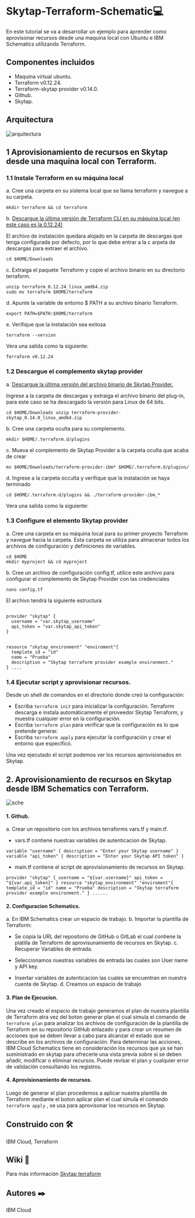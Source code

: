 # Skytap-Terraform-Schematic💻

En este tutorial se va a desarrollar un ejemplo para aprender como aprovisonar recursos desde una maquina local con Ubuntu e IBM Schematics utilizando Terraform.

## Componentes incluidos 

* Maquina virtual ubuntu.
* Terraform v0.12.24.
* Terraform-skytap provider v0.14.0.
* Github.
* Skytap.
## Arquitectura
![arquitectura](https://github.com/emeloibmco/Skytap-DevOps-Terraform/blob/master/arquitectura%20skytap.png)

## 1 Aprovisionamiento de recursos en Skytap desde una maquina local con Terraform.

### 1.1 Instale Terraform en su máquina local

a. Cree una carpeta en su sistema local que se llama terraform y navegue a su carpeta.

`mkdir terraform && cd terraform`

b. [Descargue la ùltima versión de Terraform CLI en su máquina local (en este caso es la 0.12.24)](https://releases.hashicorp.com/terraform/)

El archivo de instalación quedara alojado en la carpeta de descargas que tenga configurada por defecto, por lo que debe entrar a la c arpeta de descargas para extraer el archivo.

`cd $HOME/Downloads`

c. Extraiga el paquete Terraform y copie el archivo binario en su directorio terraform.

`unzip terraform_0.12.24_linux_amd64.zip`<br />
`sudo mv terraform $HOME/terraform`

d. Apunte la variable de entorno $ PATH a su archivo binario Terraform.

`export PATH=$PATH:$HOME/terraform`

e. Verifique que la instalación sea exitosa 

`terraform --version`

Vera una salida como la siguiente:

`Terraform v0.12.24`

### 1.2 Descargue el complemento skytap provider 

a. [Descargue la última versión del archivo binario de Skytap Provider.](https://releases.hashicorp.com/terraform-provider-skytap/)

Ingrese a la carpeta de descargas y extraiga el archivo binario del plug-in, para este caso se ha descargado la versión para Linux de 64 bits.

`cd $HOME/Downloads
unzip terraform-provider-skytap_0.14.0_linux_amd64.zip`

b. Cree una carpeta oculta para su complemento.

`mkdir $HOME/.terraform.d/plugins`

c. Mueva el complemento de Skytap Provider a la carpeta oculta que acaba de crear

`mv $HOME/Downloads/terraform-provider-ibm* $HOME/.terraform.d/plugins/`

d. Ingrese a la carpeta occulta y verifique que la instalación se haya terminado

`cd $HOME/.terraform.d/plugins && ./terraform-provider-ibm_*`

Vera una salida como la siguiente:


### 1.3 Configure el elemento Skytap provider

a. Cree una carpeta en su máquina local para su primer proyecto Terraform y navegue hacia la carpeta. Esta carpeta se utiliza para almacenar todos los archivos de configuración y definiciones de variables.

`cd $HOME`<br />
`mkdir myproject && cd myproject`

b. Cree un archivo de configuración config.tf, utilice este archivo para configurar el complemento de Skytap Provider con las credenciales

`nano config.tf`

El archivo tendrá la siguiente estructura

<pre><code>
provider "skytap" {
  username = "var.skytap_username"
  api_token = "var.skytap_api_token"
}


resource "skytap_environment" "enviroment"{
  template_id = "id"
  name = "Prueba"
  description = "Skytap terraform provider example environment."
} ....
</pre></code>
### 1.4 Ejecutar script y aprovisionar recursos.

Desde un shell de comandos en el directorio donde creó la configuración:

* Escriba `terraform init`  para inicializar la configuración. Terraform descarga e instala automáticamente el proveedor Skytap 
 Terraform, y muestra cualquier error en la configuración.
* Escriba `terraform plan`  para verificar que la configuración es lo que pretende generar.
* Escriba `terraform apply`  para ejecutar la configuración y crear el entorno que especificó.

Una vez ejecutado el script podemos ver los recursos aprovisionados en Skytap.

## 2. Aprovisionamiento de recursos en Skytap desde IBM Schematics con Terraform.
![sche](https://github.com/emeloibmco/Skytap-DevOps-Terraform/blob/master/Sche1.png)


#### 1.  Github.

a. Crear un repositorio con los archivos terraforms vars.tf y main.tf.

* vars.tf contiene nuestras variables de autenticacion de Skytap. 


`variable "username" {
  description = "Enter your Skytap username"
}
variable "api_token" {
  description = "Enter your Skytap API token"
} 
`

* main.tf contiene el script de aprovisionamiento de recursos en Skytap.

 ` provider "skytap" {
  username = "${var.username}"
  api_token = "${var.api_token}"
}
resource "skytap_environment" "enviroment"{
  template_id = "id"
  name = "Prueba"
  description = "Skytap terraform provider example environment."
} ...... `


#### 2. Configuracion Schematics.

a. En IBM Schematics crear un espacio de trabajo.
b. Importar la plantilla de Terraform:

* Se copia la URL del repositorio de GitHub o GitLab el cual contiene la platilla de Terraform de aprovisunamiento de recursos en Skytap.
c. Recuperar Variables de entrada.

* Seleccionamos nuestras variables de entrada las cuales son User name y API key.
* Insertar variables de autenticacion las cuales se encuentran en nuestra cuenta de Skytap.
d. Creamos un espacio de trabajo 

#### 3. Plan de Ejecucion.

Una vez creado el espacio de trabajo generamos el plan de nuestra plantilla de Terraform atra vez del boton generar plan el cual simula el comando de `terraform plan`  para analizar los archivos de configuración de la plantilla de Terraform en su repositorio GitHub enlazado y para crear un resumen de acciones que se deben llevar a cabo para alcanzar el estado que se describe en los archivos de configuración. Para determinar las acciones, IBM Cloud Schematics tiene en consideración los recursos que ya se han suministrado en skytap para ofrecerle una vista previa sobre si se deben añadir, modificar o eliminar recursos. Puede revisar el plan y cualquier error de validación consultando los registros.


#### 4. Aprovisionamiento de recursos.

 Luego de generar el plan procedemos a aplicar nuestra plantilla de Terraform mediante el boton aplicar plan el cual simula el comando `terraform apply` , se usa para aprovisonar los recursos en Skytap.
 

 

 ##  Construido con 🛠️
IBM Cloud, Terraform



## Wiki 📖
Para más información [Skytap terraform](https://help.skytap.com/terraform-provider.html)


## Autores ✒️
IBM Cloud




